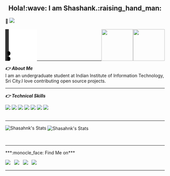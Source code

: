 
<h2 align="center">Hola!:wave: I am Shashank.:raising_hand_man:</h2>

:eyes: ![](https://komarev.com/ghpvc/?username=shashankmotruri)
<br><br>
<img src="icons/minion.gif" align="left" width=100 height=100>
<img src="https://media.giphy.com/media/KxbZ21Jnz4YdaLN2co/giphy.gif" align="right" right=0 width=100 height=100>
<img src="https://media.giphy.com/media/iGSaKnq1Wr2mVilAU5/giphy.gif" align="right" width=100 height=100>
<br>
<br><br><br><br><hr>
***:point_right: About Me***<br />
I am an undergraduate student at Indian Institute of Information Technology, Sri City.I love contributing open source projects.<br><hr>
***:point_right: Technical Skills***

<img src = "https://img.shields.io/badge/-HTML5-E34F26?style=flat&logo=html5&logoColor=white">&nbsp;<img src = "https://img.shields.io/badge/-CSS3-1572B6?style=flat&logo=css3&logoColor=white">&nbsp;<img src="https://img.shields.io/badge/-Bootstrap-563D7C?style=flat&logo=bootstrap&logoColor=white">&nbsp;<img src="https://img.shields.io/badge/-javascipt%203-brown?style=flat&logo=javascript&logoColor=white">&nbsp;<img src="https://img.shields.io/badge/-C%20&%20C++-green?style=flat&logo=c%2B%2B&logoColor=ffffff">&nbsp;<img src="https://img.shields.io/badge/-Java -06305b?style=flat&logo=java&logoColor=white">&nbsp;<img src="https://img.shields.io/badge/-Python%203-black?style=flat&logo=python&logoColor=white">
<br /><br />
<hr>
<p><img align="left"  src="https://github-readme-stats.vercel.app/api?username=shashankmotruri&show_icons=true&theme=buefy" alt="Shasahnk's Stats" /></p>
<p>&nbsp;<img align="center" src="https://github-readme-stats.vercel.app/api/top-langs/?username=shashankmotruri&layout=compact" alt="Shasahnk's Stats" /></p>
<br>




<hr>
***:monocle_face: Find Me on***
<p align='left'>
<a href="https://dev.to/shashankmotruri"><img height="30" src="https://github.com/shashankmotruri/shashankmotruri/blob/main/icons/dev.png?raw=true"></a>&nbsp;&nbsp;
<a href="https://twitter.com/_iM_Shashank?s=09"><img height="30" src="https://github.com/shashankmotruri/shashankmotruri/blob/main/icons/twitter.jpg"></a>&nbsp;&nbsp;
<a href="https://www.instagram.com/shashank_motruri"><img height="30" src="https://github.com/shashankmotruri/shashankmotruri/blob/main/icons/instagram.jpg?raw=true"></a>&nbsp;&nbsp;
<a href="https://www.linkedin.com/in/shashank-motruri"><img height="30" src="https://github.com/shashankmotruri/shashankmotruri/blob/main/icons/linkedin.png?raw=true"></a>
</p><hr>
